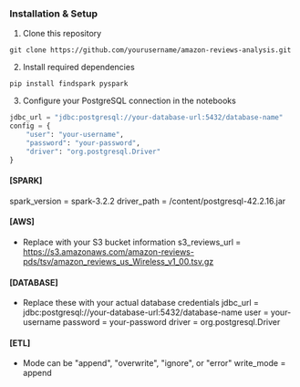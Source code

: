### Installation & Setup
1. Clone this repository
```
git clone https://github.com/yourusername/amazon-reviews-analysis.git
```

2. Install required dependencies
```
pip install findspark pyspark
```

3. Configure your PostgreSQL connection in the notebooks
```python
jdbc_url = "jdbc:postgresql://your-database-url:5432/database-name"
config = {
    "user": "your-username",
    "password": "your-password",
    "driver": "org.postgresql.Driver"
}
```
#### [SPARK]
spark_version = spark-3.2.2
driver_path = /content/postgresql-42.2.16.jar

#### [AWS]
- Replace with your S3 bucket information
s3_reviews_url = https://s3.amazonaws.com/amazon-reviews-pds/tsv/amazon_reviews_us_Wireless_v1_00.tsv.gz

#### [DATABASE]
- Replace these with your actual database credentials
jdbc_url = jdbc:postgresql://your-database-url:5432/database-name
user = your-username
password = your-password
driver = org.postgresql.Driver

#### [ETL]
- Mode can be "append", "overwrite", "ignore", or "error"
write_mode = append

